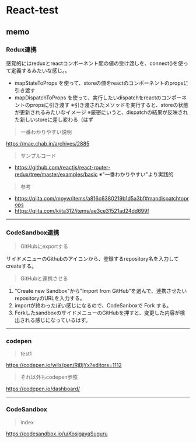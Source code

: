# React-test

## memo

### Redux連携

感覚的にはreduxとreactコンポーネント間の値の受け渡しを、connect()を使って定義するみたいな感じ。。  

* mapStateToProps を使って、storeの値をreactのコンポーネントのpropsに引き渡す
* mapDispatchToProps を使って、実行したいdispatchをreactのコンポーネントのpropsに引き渡す
  ※引き渡されたメソッドを実行すると、storeの状態が更新されるみたいなイメージ
  ※厳密にいうと、dispatchの結果が反映された新しいstoreに差し変わる（はず

> 一番わかりやすい説明

https://mae.chab.in/archives/2885

> サンプルコード

* https://github.com/reactjs/react-router-redux/tree/master/examples/basic
  ※"一番わかりやすい"より実践的

> 参考

* https://qiita.com/mpyw/items/a816c6380219b1d5a3bf#mapdispatchtoprops
* https://qiita.com/kiita312/items/ae3ce31521ad24dd699f

----

### CodeSandbox連携

> GitHubにexportする

サイドメニューのGithubのアイコンから、登録するrepository名を入力してcreateする。

> GitHubと連携させる

1. "Create new Sandbox"から"Import from GitHub"を選んで、連携させたいrepositoryのURLを入力する。
2. importが終わったぽい感じになるので、CodeSanboxで Fork する。
3. ForkしたsandboxのサイドメニューのGitHubを押すと、変更した内容が検出される感じになっているはず。

----

### codepen

> test1

https://codepen.io/wils/pen/RjBjYx?editors=1112

> それ以外もcodepen参照

https://codepen.io/dashboard/

----

### CodeSandbox

> index

https://codesandbox.io/u/KosigayaSuguru
